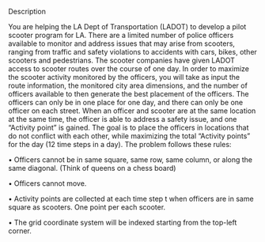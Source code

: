 Description

You are helping the LA Dept of Transportation (LADOT) to develop a pilot scooter program for LA.
There are a limited number of police officers available to monitor and address issues that may
arise from scooters, ranging from traffic and safety violations to accidents with cars, bikes, other
scooters and pedestrians. The scooter companies have given LADOT access to scooter routes
over the course of one day. In order to maximize the scooter activity monitored by the officers,
you will take as input the route information, the monitored city area dimensions, and the number
of officers available to then generate the best placement of the officers. The officers can only be
in one place for one day, and there can only be one officer on each street. When an officer and
scooter are at the same location at the same time, the officer is able to address a safety issue,
and one “Activity point” is gained. The goal is to place the officers in locations that do not
conflict with each other, while maximizing the total “Activity points” for the day (12 time steps
in a day). The problem follows these rules:

• Officers cannot be in same square, same row, same column, or along the same diagonal.
(Think of queens on a chess board)

• Officers cannot move.

• Activity points are collected at each time step t when officers are in same square as
scooters. One point per each scooter.

• The grid coordinate system will be indexed starting from the top-left corner.
